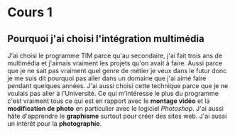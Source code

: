# Cours 1

## Pourquoi j'ai choisi l'intégration multimédia
J'ai choisi le programme TIM parce qu'au secondaire, j'ai fait trois ans de multimédia et j'aimais vraiment les projets qu'on avait à faire. Aussi parce que je ne sait pas vraiment quel genre de métier je veux dans le futur donc je me suis dit pourquoi pas aller dans un domaine que j'ai aimé faire pendant quelques années. J'ai aussi choisi cette technique parce que je ne voulais pas aller à l'Université.
Ce qui m'intéresse le plus du programme c'est vraiment tous ce qui est en rapport avec le __montage vidéo__ et la __modification de photo__ en particulier avec le logiciel _Photoshop_. J'ai aussi hâte d'apprendre le __graphisme__ surtout pour créer des sites web. J'ai aussi un intérêt pour la __photographie__.




